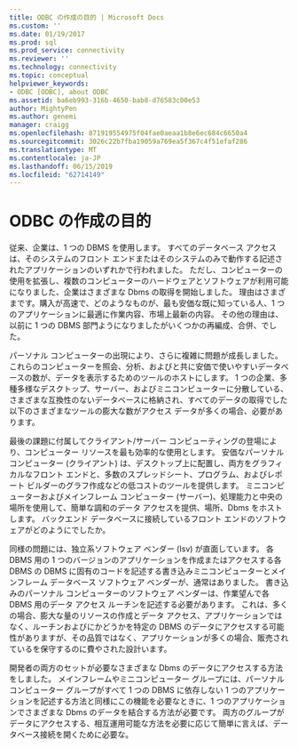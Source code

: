 ```yaml
---
title: ODBC の作成の目的 | Microsoft Docs
ms.custom: ''
ms.date: 01/19/2017
ms.prod: sql
ms.prod_service: connectivity
ms.reviewer: ''
ms.technology: connectivity
ms.topic: conceptual
helpviewer_keywords:
- ODBC [ODBC], about ODBC
ms.assetid: ba6eb993-316b-4650-bab8-d76583c00e53
author: MightyPen
ms.author: genemi
manager: craigg
ms.openlocfilehash: 871919554975f04fae0aeaa1b8e6ec684c6650a4
ms.sourcegitcommit: 3026c22b7fba19059a769ea5f367c4f51efaf286
ms.translationtype: MT
ms.contentlocale: ja-JP
ms.lasthandoff: 06/15/2019
ms.locfileid: "62714149"
---
```

# <a name="why-was-odbc-created"></a>ODBC の作成の目的
従来、企業は、1 つの DBMS を使用します。 すべてのデータベース アクセスは、そのシステムのフロント エンドまたはそのシステムのみで動作する記述されたアプリケーションのいずれかで行われました。 ただし、コンピューターの使用を拡張し、複数のコンピューターのハードウェアとソフトウェアが利用可能になりました、企業はさまざまな Dbms の取得を開始しました。 理由はさまざまです。購入が高速で、どのようなものが、最も安価な既に知っている人、1 つのアプリケーションに最適に作業内容、市場上最新の内容。 その他の理由は、以前に 1 つの DBMS 部門ようになりましたがいくつかの再編成、合併、でした。  
  
 パーソナル コンピューターの出現により、さらに複雑に問題が成長しました。 これらのコンピューターを照会、分析、およびと共に安価で使いやすいデータベースの数が、データを表示するためのツールのホストにします。 1 つの企業、多種多様なデスクトップ、サーバー、およびミニコンピューターに分散している、さまざまな互換性のないデータベースに格納され、すべてのデータの取得でした以下のさまざまなツールの膨大な数がアクセス データが多くの場合、必要があります。  
  
 最後の課題に付属してクライアント/サーバー コンピューティングの登場により、コンピューター リソースを最も効率的な使用とします。 安価なパーソナル コンピューター (クライアント) は、デスクトップ上に配置し、両方をグラフィカルなフロント エンドと、多数のスプレッドシート、プログラム、およびレポート ビルダーのグラフ作成などの低コストのツールを提供します。 ミニコンピューターおよびメインフレーム コンピューター (サーバー)、処理能力と中央の場所を使用して、簡単な調和のデータ アクセスを提供、場所、Dbms をホストします。 バックエンド データベースに接続しているフロント エンドのソフトウェアがどのようにでしたか。  
  
 同様の問題には、独立系ソフトウェア ベンダー (Isv) が直面しています。 各 DBMS 用の 1 つのバージョンのアプリケーションを作成またはアクセスする各 DBMS の DBMS に固有のコードを記述する書き込みミニコンピューターとメインフレーム データベース ソフトウェア ベンダーが、通常はありました。 書き込みのパーソナル コンピューターのソフトウェア ベンダーは、作業望んで各 DBMS 用のデータ アクセス ルーチンを記述する必要があります。 これは、多くの場合、膨大な量のリソースの作成とデータ アクセス、アプリケーションではなく、ルーチンおよびにかどうかを特定の DBMS のデータにアクセスする可能性がありますが、その品質ではなく、アプリケーションが多くの場合、販売されているを保守するのに費やされた設計います。  
  
 開発者の両方のセットが必要なさまざまな Dbms のデータにアクセスする方法をしました。 メインフレームやミニコンピューター グループには、パーソナル コンピューター グループがすべて 1 つの DBMS に依存しない 1 つのアプリケーションを記述する方法と同様にこの機能を必要なときに、1 つのアプリケーションでさまざまな Dbms のデータを結合する方法が必要です。 両方のグループがデータにアクセスする、相互運用可能な方法を必要に応じて簡単に言えば、データベース接続を開くために必要な。
